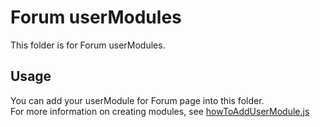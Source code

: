 # Forum userModules

This folder is for Forum userModules.

## Usage

You can add your userModule for Forum page into this folder. <br/>
For more information on creating modules, see [howToAddUserModule.js](https://github.com/KanashiiDev/MAL-Clean-JS/blob/main/src/howToAddUserModule.js)
